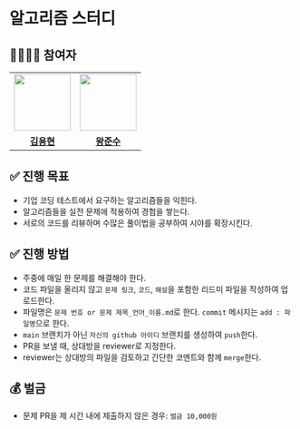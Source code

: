 # 알고리즘 스터디

## 👨‍👨‍👦‍👦 참여자

<table>
<tr>
<td align="center"><a href="https://github.com/BeA-Pro"><img src="https://avatars.githubusercontent.com/u/99469068?v=4" width="100px" /></a></td>
<td align="center"><a href="https://github.com/wnstn819"><img src="https://avatars.githubusercontent.com/u/48230951?v=4" width="100px" /></a></td>
</tr>
<tr>
  <td align="center"><a href="https://github.com/BeA-Pro"><b>김용현</b></a></td>
  <td align="center"><a href="https://github.com/wnstn819"><b>왕준수</b></a></td>
</tr>
</table>


## ✅ 진행 목표

- 기업 코딩 테스트에서 요구하는 알고리즘들을 익힌다.
- 알고리즘들을 실전 문제에 적용하여 경험을 쌓는다.
- 서로의 코드를 리뷰하며 수많은 풀이법을 공부하여 시야를 확장시킨다.

## ✅ 진행 방법

- 주중에 매일 한 문제를 해결해야 한다.
- 코드 파일을 올리지 않고 `문제 링크`, `코드`, `해설`을 포함한 리드미 파일을 작성하여 업로드한다.
- 파일명은 `문제 번호 or 문제 제목_언어_이름.md`로 한다. `commit` 메시지는 `add : 파일명`으로 한다.
- `main` 브랜치가 아닌 `자신의 github 아이디` 브랜치를 생성하여 `push`한다.
- PR을 보낼 때, 상대방을 reviewer로 지정한다.
- reviewer는 상대방의 파일을 검토하고 간단한 코멘트와 함께 `merge`한다.


## 💰 벌금

- 문제 PR을 제 시간 내에 제출하지 않은 경우: `벌금 10,000원`



